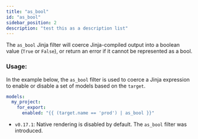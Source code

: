 ```yaml
---
title: "as_bool"
id: "as_bool"
sidebar_position: 2
description: "test this as a description list"
---
```


The `as_bool` Jinja filter will coerce Jinja-compiled output into a boolean
value (`True` or `False`), or return an error if it cannot be represented
as a bool.

### Usage:

In the example below, the `as_bool` filter is used to coerce a Jinja 
expression to enable or disable a set of models based on the `target`.

<File name='dbt_project.yml'>

```yml
models:
  my_project:
    for_export:
      enabled: "{{ (target.name == 'prod') | as_bool }}"
```

</File>

<Changelog>

* `v0.17.1`: Native rendering is disabled by default. The `as_bool` filter was 
introduced.

</Changelog>
